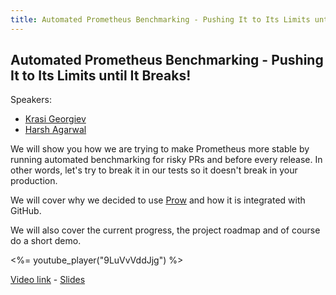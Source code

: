 ```yaml
---
title: Automated Prometheus Benchmarking - Pushing It to Its Limits until It Breaks!
---
```


## Automated Prometheus Benchmarking - Pushing It to Its Limits until It Breaks!

Speakers:

* [Krasi Georgiev](/2018-munich/speakers/krasi-georgiev/)
* [Harsh Agarwal](/2018-munich/speakers/harsh-agarwal/)

We will show you how we are trying to make Prometheus more stable by running automated benchmarking for risky PRs and before every release. 
In other words, let's try to break it in our tests so it doesn't break in your production.

We will cover why we decided to use [Prow](https://github.com/kubernetes/test-infra/tree/master/prow) and how it is integrated with GitHub.

We will also cover the current progress, the project roadmap and of course do a short demo.

<%= youtube_player("9LuVvVddJjg") %>

[Video link](https://youtu.be/9LuVvVddJjg) -
[Slides](/2018-munich/slides/automated-prometheus-benchmarking.pdf)
